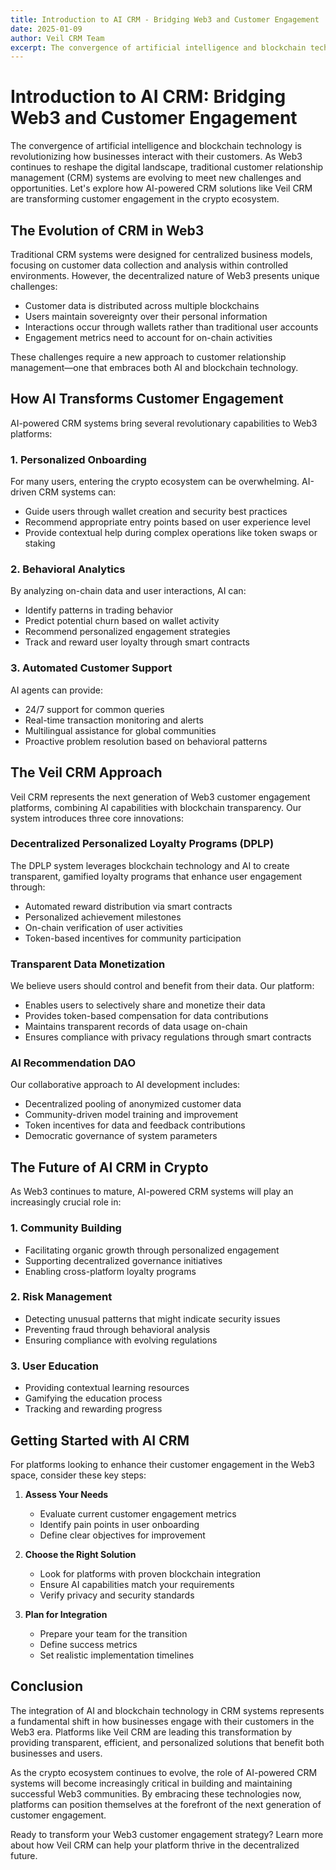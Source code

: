```yaml
---
title: Introduction to AI CRM - Bridging Web3 and Customer Engagement
date: 2025-01-09
author: Veil CRM Team
excerpt: The convergence of artificial intelligence and blockchain technology is revolutionizing how businesses interact with their customers...
---
```


# Introduction to AI CRM: Bridging Web3 and Customer Engagement

The convergence of artificial intelligence and blockchain technology is revolutionizing how businesses interact with their customers. As Web3 continues to reshape the digital landscape, traditional customer relationship management (CRM) systems are evolving to meet new challenges and opportunities. Let's explore how AI-powered CRM solutions like Veil CRM are transforming customer engagement in the crypto ecosystem.

## The Evolution of CRM in Web3

Traditional CRM systems were designed for centralized business models, focusing on customer data collection and analysis within controlled environments. However, the decentralized nature of Web3 presents unique challenges:

- Customer data is distributed across multiple blockchains
- Users maintain sovereignty over their personal information
- Interactions occur through wallets rather than traditional user accounts
- Engagement metrics need to account for on-chain activities

These challenges require a new approach to customer relationship management—one that embraces both AI and blockchain technology.

## How AI Transforms Customer Engagement

AI-powered CRM systems bring several revolutionary capabilities to Web3 platforms:

### 1. Personalized Onboarding

For many users, entering the crypto ecosystem can be overwhelming. AI-driven CRM systems can:
- Guide users through wallet creation and security best practices
- Recommend appropriate entry points based on user experience level
- Provide contextual help during complex operations like token swaps or staking

### 2. Behavioral Analytics

By analyzing on-chain data and user interactions, AI can:
- Identify patterns in trading behavior
- Predict potential churn based on wallet activity
- Recommend personalized engagement strategies
- Track and reward user loyalty through smart contracts

### 3. Automated Customer Support

AI agents can provide:
- 24/7 support for common queries
- Real-time transaction monitoring and alerts
- Multilingual assistance for global communities
- Proactive problem resolution based on behavioral patterns

## The Veil CRM Approach

Veil CRM represents the next generation of Web3 customer engagement platforms, combining AI capabilities with blockchain transparency. Our system introduces three core innovations:

### Decentralized Personalized Loyalty Programs (DPLP)

The DPLP system leverages blockchain technology and AI to create transparent, gamified loyalty programs that enhance user engagement through:
- Automated reward distribution via smart contracts
- Personalized achievement milestones
- On-chain verification of user activities
- Token-based incentives for community participation

### Transparent Data Monetization

We believe users should control and benefit from their data. Our platform:
- Enables users to selectively share and monetize their data
- Provides token-based compensation for data contributions
- Maintains transparent records of data usage on-chain
- Ensures compliance with privacy regulations through smart contracts

### AI Recommendation DAO

Our collaborative approach to AI development includes:
- Decentralized pooling of anonymized customer data
- Community-driven model training and improvement
- Token incentives for data and feedback contributions
- Democratic governance of system parameters

## The Future of AI CRM in Crypto

As Web3 continues to mature, AI-powered CRM systems will play an increasingly crucial role in:

### 1. Community Building
- Facilitating organic growth through personalized engagement
- Supporting decentralized governance initiatives
- Enabling cross-platform loyalty programs

### 2. Risk Management
- Detecting unusual patterns that might indicate security issues
- Preventing fraud through behavioral analysis
- Ensuring compliance with evolving regulations

### 3. User Education
- Providing contextual learning resources
- Gamifying the education process
- Tracking and rewarding progress

## Getting Started with AI CRM

For platforms looking to enhance their customer engagement in the Web3 space, consider these key steps:

1. **Assess Your Needs**
   - Evaluate current customer engagement metrics
   - Identify pain points in user onboarding
   - Define clear objectives for improvement

2. **Choose the Right Solution**
   - Look for platforms with proven blockchain integration
   - Ensure AI capabilities match your requirements
   - Verify privacy and security standards

3. **Plan for Integration**
   - Prepare your team for the transition
   - Define success metrics
   - Set realistic implementation timelines

## Conclusion

The integration of AI and blockchain technology in CRM systems represents a fundamental shift in how businesses engage with their customers in the Web3 era. Platforms like Veil CRM are leading this transformation by providing transparent, efficient, and personalized solutions that benefit both businesses and users.

As the crypto ecosystem continues to evolve, the role of AI-powered CRM systems will become increasingly critical in building and maintaining successful Web3 communities. By embracing these technologies now, platforms can position themselves at the forefront of the next generation of customer engagement.

Ready to transform your Web3 customer engagement strategy? Learn more about how Veil CRM can help your platform thrive in the decentralized future.
